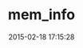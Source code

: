 ---
layout: post
title:  "mem_info"
repo:   "watsonian/mem_info"
date:   2015-02-18 17:15:28
gemurl: http://github.com/watsonian/mem_info
---